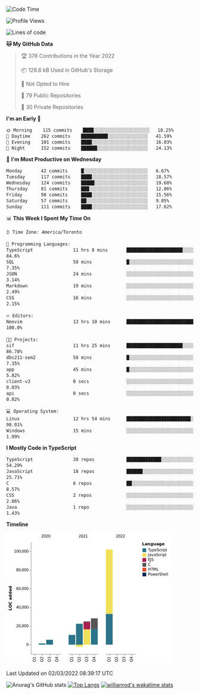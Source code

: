 <!--START_SECTION:waka-->
![Code Time](http://img.shields.io/badge/Code%20Time-168%20hrs%2051%20mins-blue)

![Profile Views](http://img.shields.io/badge/Profile%20Views-27-blue)

![Lines of code](https://img.shields.io/badge/From%20Hello%20World%20I%27ve%20Written-192%20Thousand%20lines%20of%20code-blue)

**🐱 My GitHub Data** 

> 🏆 378 Contributions in the Year 2022
 > 
> 📦 128.6 kB Used in GitHub's Storage 
 > 
> 🚫 Not Opted to Hire
 > 
> 📜 79 Public Repositories 
 > 
> 🔑 30 Private Repositories  
 > 
**I'm an Early 🐤** 

```text
🌞 Morning    115 commits    ████░░░░░░░░░░░░░░░░░░░░░   18.25% 
🌆 Daytime    262 commits    ██████████░░░░░░░░░░░░░░░   41.59% 
🌃 Evening    101 commits    ████░░░░░░░░░░░░░░░░░░░░░   16.03% 
🌙 Night      152 commits    ██████░░░░░░░░░░░░░░░░░░░   24.13%

```
📅 **I'm Most Productive on Wednesday** 

```text
Monday       42 commits     █░░░░░░░░░░░░░░░░░░░░░░░░   6.67% 
Tuesday      117 commits    ████░░░░░░░░░░░░░░░░░░░░░   18.57% 
Wednesday    124 commits    █████░░░░░░░░░░░░░░░░░░░░   19.68% 
Thursday     81 commits     ███░░░░░░░░░░░░░░░░░░░░░░   12.86% 
Friday       98 commits     ████░░░░░░░░░░░░░░░░░░░░░   15.56% 
Saturday     57 commits     ██░░░░░░░░░░░░░░░░░░░░░░░   9.05% 
Sunday       111 commits    ████░░░░░░░░░░░░░░░░░░░░░   17.62%

```


📊 **This Week I Spent My Time On** 

```text
⌚︎ Time Zone: America/Toronto

💬 Programming Languages: 
TypeScript               11 hrs 8 mins       █████████████████████░░░░   84.6% 
SQL                      58 mins             █░░░░░░░░░░░░░░░░░░░░░░░░   7.35% 
JSON                     24 mins             ░░░░░░░░░░░░░░░░░░░░░░░░░   3.14% 
Markdown                 19 mins             ░░░░░░░░░░░░░░░░░░░░░░░░░   2.49% 
CSS                      16 mins             ░░░░░░░░░░░░░░░░░░░░░░░░░   2.15%

🔥 Editors: 
Neovim                   13 hrs 10 mins      █████████████████████████   100.0%

🐱‍💻 Projects: 
sif                      11 hrs 25 mins      █████████████████████░░░░   86.78% 
dbs211-sem2              58 mins             █░░░░░░░░░░░░░░░░░░░░░░░░   7.35% 
app                      45 mins             █░░░░░░░░░░░░░░░░░░░░░░░░   5.82% 
client-v3                0 secs              ░░░░░░░░░░░░░░░░░░░░░░░░░   0.03% 
api                      0 secs              ░░░░░░░░░░░░░░░░░░░░░░░░░   0.02%

💻 Operating System: 
Linux                    12 hrs 54 mins      ████████████████████████░   98.01% 
Windows                  15 mins             ░░░░░░░░░░░░░░░░░░░░░░░░░   1.99%

```

**I Mostly Code in TypeScript** 

```text
TypeScript               38 repos            █████████████░░░░░░░░░░░░   54.29% 
JavaScript               18 repos            ██████░░░░░░░░░░░░░░░░░░░   25.71% 
C                        6 repos             ██░░░░░░░░░░░░░░░░░░░░░░░   8.57% 
CSS                      2 repos             ░░░░░░░░░░░░░░░░░░░░░░░░░   2.86% 
Java                     1 repo              ░░░░░░░░░░░░░░░░░░░░░░░░░   1.43%

```


**Timeline**

![Chart not found](https://raw.githubusercontent.com/wise-introvert/wise-introvert/master/charts/bar_graph.png) 


 Last Updated on 02/03/2022 08:39:17 UTC
<!--END_SECTION:waka-->

![Anurag's GitHub stats](https://github-readme-stats.vercel.app/api?username=wise-introvert&count_private=true&show_icons=true)
[![Top Langs](https://github-readme-stats.vercel.app/api/top-langs/?username=wise-introvert&langs_count=10)](https://github.com/anuraghazra/github-readme-stats)
[![willianrod's wakatime stats](https://github-readme-stats.vercel.app/api/wakatime?username=wiseintrovert)](https://github.com/anuraghazra/github-readme-stats)
